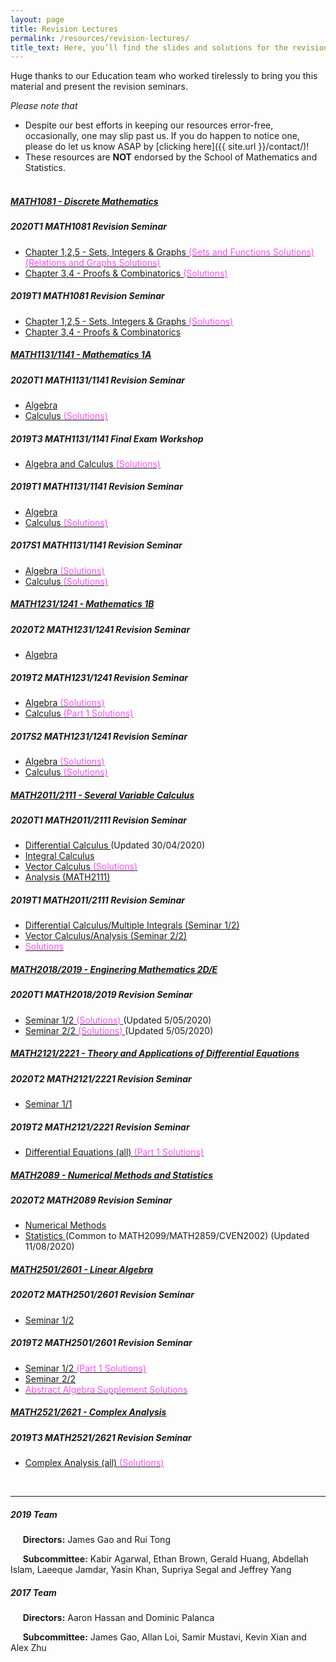 ```yaml
---
layout: page
title: Revision Lectures
permalink: /resources/revision-lectures/
title_text: Here, you’ll find the slides and solutions for the revision seminars we held for UNSW Mathematics courses. All the best for your revision :)
---
```


Huge thanks to our Education team who worked tirelessly to bring you this material and present the revision seminars.

*Please note that*
- Despite our best efforts in keeping our resources error-free, occasionally, one may slip past us. If you do happen to notice one, please do let us know ASAP by [clicking here]({{ site.url }}/contact/)!
- These resources are **NOT** endorsed by the School of Mathematics and Statistics. <br><br>

<div id="accordion">
	<div class="card">
		<div class="card-header">
			<h5 class="mb-0">
				<a data-toggle="collapse" href="#collapse1081">
					MATH1081 - Discrete Mathematics
				</a>
			</h5>
		</div>
		<div id="collapse1081" class="collapse" data-parent="#accordion">
			<div class="card-body">
                <h5>2020T1 MATH1081 Revision Seminar</h5>
				<ul>
					<li>
						<a href="{{ site.url }}/assets/revision/2020/MATH1081_Part_1.pdf">
							Chapter 1,2,5 - Sets, Integers & Graphs
						</a>
                        <a href="{{ site.url }}/assets/revision/2020/MATH1081_Sets_Functions_Solutions.pdf">
                            <span style="color:#F94DF3"> (Sets and Functions Solutions)</span>
                        </a>
                        <a href="{{ site.url }}/assets/revision/2020/MATH1081_Relations_Graphs_Solutions.pdf">
                            <span style="color:#F94DF3"> (Relations and Graphs Solutions)</span>
                        </a>
					</li>
					<li>
						<a href="{{ site.url }}/assets/revision/2020/MATH1081_Part_2.pdf">
							Chapter 3,4 - Proofs & Combinatorics
						</a>
                        <a href="{{ site.url }}/assets/revision/2020/MATH1081_Proofs_Solutions.pdf">
                            <span style="color:#F94DF3"> (Solutions)</span>
                        </a>
					</li>
                </ul>
                <h5>2019T1 MATH1081 Revision Seminar</h5>
				<ul>
					<li>
						<a href="{{ site.url }}/assets/revision/2019/MATH1081_Part_1.pdf">
							Chapter 1,2,5 - Sets, Integers & Graphs
						</a>
                        <a href="{{ site.url }}/assets/revision/2019/MATH1081_Part_1_Solutions.pdf">
                            <span style="color:#F94DF3"> (Solutions)</span>
                        </a>
					</li>
					<li>
						<a href="{{ site.url }}/assets/revision/2019/MATH1081_Part_2.pdf">
							Chapter 3,4 - Proofs & Combinatorics
						</a>
					</li>
                </ul>
			</div>
		</div>
	</div>
	<div class="card">
		<div class="card-header">
			<h5 class="mb-0">
				<a data-toggle="collapse" href="#collapse11341">
					MATH1131/1141 - Mathematics 1A
				</a>
			</h5>
		</div>
		<div id="collapse11341" class="collapse" data-parent="#accordion">
			<div class="card-body">
                <h5>2020T1 MATH1131/1141 Revision Seminar</h5>
                <ul>
                    <li>
                        <a href="{{ site.url }}/assets/revision/2020/MATH1131_Algebra.pdf">
                            Algebra
                        </a>
                    </li>
                    <li>
                        <a href="{{ site.url }}/assets/revision/2020/MATH1131_Calculus.pdf">
                            Calculus
                        </a>
                        <a href="{{ site.url }}/assets/revision/2020/MATH1131_Calculus_Solutions.pdf">
                            <span style="color:#F94DF3"> (Solutions)</span>
                        </a>
                    </li>
                </ul>
                <h5>2019T3 MATH1131/1141 Final Exam Workshop</h5>
				<ul>
					<li>
						<a href="{{ site.url }}/assets/revision/2019/MATH1131_Workshop_Handout.pdf">
							Algebra and Calculus
						</a>
                        <a href="{{ site.url }}/assets/revision/2019/MATH1131_Workshop_Solutions.pdf">
                            <span style="color:#F94DF3"> (Solutions)</span>
                        </a>
					</li>
                </ul>
                <h5>2019T1 MATH1131/1141 Revision Seminar</h5>
                <ul>
                    <li>
                        <a href="{{ site.url }}/assets/revision/2019/MATH1131_Algebra.pdf">
                            Algebra
                        </a>
                    </li>
                    <li>
                        <a href="{{ site.url }}/assets/revision/2019/MATH1131_Calculus.pdf">
                            Calculus
                        </a>
                        <a href="{{ site.url }}/assets/revision/2019/MATH1131_Calculus_Solutions.pdf">
                            <span style="color:#F94DF3"> (Solutions)</span>
                        </a>
                    </li>
                </ul>
                <h5>2017S1 MATH1131/1141 Revision Seminar</h5>
                <ul>
                    <li>
                        <a href="{{ site.url }}/assets/revision/2017/MATH1131_Algebra.pdf">
                            Algebra
                        </a>
                        <a href="{{ site.url }}/assets/revision/2017/MATH1131_Algebra_Solutions.pdf">
                            <span style="color:#F94DF3"> (Solutions)</span>
                        </a>
                    </li>
                    <li>
                        <a href="{{ site.url }}/assets/revision/2017/MATH1131_Calculus.pdf">
                            Calculus
                        </a>
                        <a href="{{ site.url }}/assets/revision/2017/MATH1131_Calculus_Solutions.pdf">
                            <span style="color:#F94DF3"> (Solutions)</span>
                        </a>
                    </li>
                </ul>
			</div>
		</div>
	</div>
	<div class="card">
		<div class="card-header">
			<h5 class="mb-0">
				<a data-toggle="collapse" href="#collapse12341">
					MATH1231/1241 - Mathematics 1B
				</a>
			</h5>
		</div>
		<div id="collapse12341" class="collapse" data-parent="#accordion">
			<div class="card-body">
                <h5>2020T2 MATH1231/1241 Revision Seminar</h5>
                <ul>
                    <li>
                        <a href="{{ site.url }}/assets/revision/2020/MATH1231_Algebra.pdf">
                            Algebra
                        </a>
                    </li>
                    <!-- <li>
                        <a href="{{ site.url }}/assets/revision/2019/MATH1231_Calculus.pdf">
                            Calculus
                        </a>
                        <a href="{{ site.url }}/assets/revision/2019/MATH1231_Calculus_Solutions.pdf">
                            <span style="color:#F94DF3"> (Part 1 Solutions)</span>
                        </a>
                    </li> -->
                </ul>
				<h5>2019T2 MATH1231/1241 Revision Seminar</h5>
                <ul>
                    <li>
                        <a href="{{ site.url }}/assets/revision/2019/MATH1231_Algebra.pdf">
                            Algebra
                        </a>
                        <a href="{{ site.url }}/assets/revision/2019/MATH1231_Algebra_Solutions.pdf">
                            <span style="color:#F94DF3"> (Solutions)</span>
                        </a>
                    </li>
                    <li>
                        <a href="{{ site.url }}/assets/revision/2019/MATH1231_Calculus.pdf">
                            Calculus
                        </a>
                        <a href="{{ site.url }}/assets/revision/2019/MATH1231_Calculus_Solutions.pdf">
                            <span style="color:#F94DF3"> (Part 1 Solutions)</span>
                        </a>
                    </li>
                </ul>
                <h5>2017S2 MATH1231/1241 Revision Seminar</h5>
				<ul>
					<li>
						<a href="{{ site.url }}/assets/revision/2017/MATH1231_Algebra.pdf">
							Algebra
						</a>
                        <a href="{{ site.url }}/assets/revision/2017/MATH1231_Algebra_Solutions.pdf">
                            <span style="color:#F94DF3"> (Solutions)</span>
                        </a>
					</li>
					<li>
						<a href="{{ site.url }}/assets/revision/2017/MATH1231_Calculus.pdf">
							Calculus
						</a>
                        <a href="{{ site.url }}/assets/revision/2017/MATH1231_Calculus_Solutions.pdf">
                            <span style="color:#F94DF3"> (Solutions)</span>
                        </a>
					</li>
                </ul>
			</div>
		</div>
	</div>
	<div class="card">
		<div class="card-header">
			<h5 class="mb-0">
				<a data-toggle="collapse" href="#collapse20111">
					MATH2011/2111 - Several Variable Calculus
				</a>
			</h5>
		</div>
		<div id="collapse20111" class="collapse" data-parent="#accordion">
			<div class="card-body">
                <h5>2020T1 MATH2011/2111 Revision Seminar</h5>
				<ul>
					<li>
						<a href="{{ site.url }}/assets/revision/2020/MATH2011_Differential_Calculus.pdf">
							Differential Calculus
						</a>
                        <span> (Updated 30/04/2020)</span>
					</li>
					<li>
						<a href="{{ site.url }}/assets/revision/2020/MATH2011_Integral_Calculus.pdf">
							Integral Calculus
						</a>
					</li>
					<li>
						<a href="{{ site.url }}/assets/revision/2020/MATH2011_Vector_Calculus.pdf">
							Vector Calculus
						</a>
                        <a href="{{ site.url }}/assets/revision/2020/MATH2011_Vector_Calculus_Solutions.pdf">
                            <span style="color:#F94DF3"> (Solutions)</span>
                        </a>
					</li>
					<li>
						<a href="{{ site.url }}/assets/revision/2020/MATH2111_Analysis_of_Rn.pdf">
							Analysis (MATH2111)
						</a>
					</li>
                </ul>
                <h5>2019T1 MATH2011/2111 Revision Seminar</h5>
				<ul>
					<li>
						<a href="{{ site.url }}/assets/revision/2019/MATH2011_Part_1.pdf">
							Differential Calculus/Multiple Integrals (Seminar 1/2)
						</a>
					</li>
					<li>
						<a href="{{ site.url }}/assets/revision/2019/MATH2011_Part_2.pdf">
							Vector Calculus/Analysis (Seminar 2/2)
						</a>
					</li>
					<li>
                        <a href="{{ site.url }}/assets/revision/2019/MATH2011_Solutions.pdf">
                            <span style="color:#F94DF3">Solutions</span>
                        </a>
					</li>
                </ul>
			</div>
		</div>
	</div>
	<div class="card">
		<div class="card-header">
			<h5 class="mb-0">
				<a data-toggle="collapse" href="#collapse20189">
					MATH2018/2019 - Enginering Mathematics 2D/E
				</a>
			</h5>
		</div>
		<div id="collapse20189" class="collapse" data-parent="#accordion">
			<div class="card-body">
                <h5>2020T1 MATH2018/2019 Revision Seminar</h5>
				<ul>
					<li>
						<a href="{{ site.url }}/assets/revision/2020/MATH2018_Part_1.pdf">
							Seminar 1/2
						</a>
                        <a href="{{ site.url }}/assets/revision/2020/MATH2018_Part_1_Solutions.pdf">
                            <span style="color:#F94DF3"> (Solutions)</span>
                        </a>
						<span> (Updated 5/05/2020)</span>
					</li>
					<li>
						<a href="{{ site.url }}/assets/revision/2020/MATH2018_Part_2.pdf">
							Seminar 2/2
						</a>
                        <a href="{{ site.url }}/assets/revision/2020/MATH2018_Part_2_Solutions.pdf">
                            <span style="color:#F94DF3"> (Solutions)</span>
                        </a>
						<span> (Updated 5/05/2020)</span>
					</li>
                </ul>
			</div>
		</div>
	</div>
	<div class="card">
		<div class="card-header">
			<h5 class="mb-0">
				<a data-toggle="collapse" href="#collapse21221">
					MATH2121/2221 - Theory and Applications of Differential Equations
				</a>
			</h5>
		</div>
		<div id="collapse21221" class="collapse" data-parent="#accordion">
			<div class="card-body">
				<h5>2020T2 MATH2121/2221 Revision Seminar</h5>
				<ul>
					<li>
						<a href="{{ site.url }}/assets/revision/2020/MATH2121_Part_1.pdf">
							Seminar 1/1
						</a>
					</li>
                </ul>
                <h5>2019T2 MATH2121/2221 Revision Seminar</h5>
				<ul>
					<li>
						<a href="{{ site.url }}/assets/revision/2019/MATH2121.pdf">
							Differential Equations (all)
						</a>
                        <a href="{{ site.url }}/assets/revision/2019/MATH2121_Solutions.pdf">
                            <span style="color:#F94DF3"> (Part 1 Solutions)</span>
                        </a>
					</li>
                </ul>
			</div>
		</div>
	</div>
	<div class="card">
		<div class="card-header">
			<h5 class="mb-0">
				<a data-toggle="collapse" href="#collapse2089">
					MATH2089 - Numerical Methods and Statistics
				</a>
			</h5>
		</div>
		<div id="collapse2089" class="collapse" data-parent="#accordion">
			<div class="card-body">
                <h5>2020T2 MATH2089 Revision Seminar</h5>
				<ul>
					<li>
						<a href="{{ site.url }}/assets/revision/2020/MATH2089_Numerical_Methods_Slides.pdf">
							Numerical Methods
						</a>
					</li>
					<li>
						<a href="{{ site.url }}/assets/revision/2020/MATH2089_2099_2859_CVEN2002_Statistics_Slides.pdf">
							Statistics
						</a>
						<span> (Common to MATH2099/MATH2859/CVEN2002) (Updated 11/08/2020)</span>
					</li>
                </ul>
			</div>
		</div>
	</div>
	<div class="card">
		<div class="card-header">
			<h5 class="mb-0">
				<a data-toggle="collapse" href="#collapse25601">
					MATH2501/2601 - Linear Algebra
				</a>
			</h5>
		</div>
		<div id="collapse25601" class="collapse" data-parent="#accordion">
			<div class="card-body">
				<h5>2020T2 MATH2501/2601 Revision Seminar</h5>
				<ul>
					<li>
						<a href="{{ site.url }}/assets/revision/2020/MATH2501_Part_1.pdf">
							Seminar 1/2
						</a>
					</li>
					<!-- <li>
						<a href="{{ site.url }}/assets/revision/2020/MATH2501_Part_2.pdf">
							Seminar 2/2
						</a>
					</li> -->
                </ul>
                <h5>2019T2 MATH2501/2601 Revision Seminar</h5>
				<ul>
					<li>
						<a href="{{ site.url }}/assets/revision/2019/MATH2501_Part_1.pdf">
							Seminar 1/2
						</a>
                        <a href="{{ site.url }}/assets/revision/2019/MATH2501_Part_1_Solutions.pdf">
                            <span style="color:#F94DF3"> (Part 1 Solutions)</span>
                        </a>
					</li>
					<li>
						<a href="{{ site.url }}/assets/revision/2019/MATH2501_Part_2.pdf">
							Seminar 2/2
						</a>
					</li>
					<li>
                        <a href="{{ site.url }}/assets/revision/2019/MATH2501_Supplement_Solutions.pdf">
                            <span style="color:#F94DF3">Abstract Algebra Supplement Solutions</span>
                        </a>
					</li>
                </ul>
			</div>
		</div>
	</div>
	<div class="card">
		<div class="card-header">
			<h5 class="mb-0">
				<a data-toggle="collapse" href="#collapse25621">
					MATH2521/2621 - Complex Analysis
				</a>
			</h5>
		</div>
		<div id="collapse25621" class="collapse" data-parent="#accordion">
			<div class="card-body">
                <h5>2019T3 MATH2521/2621 Revision Seminar</h5>
				<ul>
					<li>
						<a href="{{ site.url }}/assets/revision/2019/MATH2521.pdf">
							Complex Analysis (all)
						</a>
                        <a href="{{ site.url }}/assets/revision/2019/MATH2521_Solutions.pdf">
                            <span style="color:#F94DF3"> (Solutions)</span>
                        </a>
					</li>
                </ul>
			</div>
		</div>
	</div>
</div>

<br>

---


##### 2019 Team

&nbsp;&nbsp;&nbsp;&nbsp;&nbsp;**Directors:** James Gao and Rui Tong

&nbsp;&nbsp;&nbsp;&nbsp;&nbsp;**Subcommittee:** Kabir Agarwal, Ethan Brown, Gerald Huang, Abdellah Islam, Laeeque Jamdar, Yasin Khan, Supriya Segal and Jeffrey Yang

##### 2017 Team

&nbsp;&nbsp;&nbsp;&nbsp;&nbsp;**Directors:** Aaron Hassan and Dominic Palanca

&nbsp;&nbsp;&nbsp;&nbsp;&nbsp;**Subcommittee:** James Gao, Allan Loi, Samir Mustavi, Kevin Xian and Alex Zhu